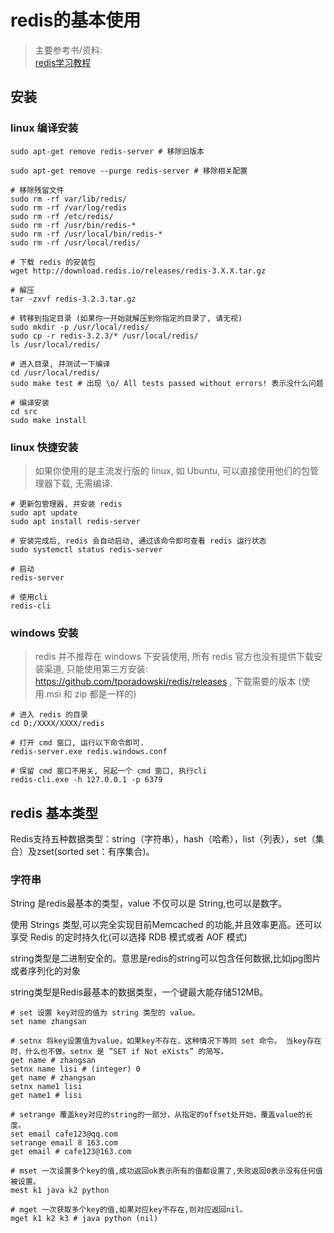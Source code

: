 # redis的基本使用

> 主要参考书/资料:   
> [redis学习教程](https://piaosanlang.gitbooks.io/redis/content/01_huan_jing_an_zhuang.html)  

## 安装

### linux 编译安装

```shell
sudo apt-get remove redis-server # 移除旧版本

sudo apt-get remove --purge redis-server # 移除相关配置

# 移除残留文件
sudo rm -rf var/lib/redis/
sudo rm -rf /var/log/redis
sudo rm -rf /etc/redis/
sudo rm -rf /usr/bin/redis-*
sudo rm -rf /usr/local/bin/redis-*
sudo rm -rf /usr/local/redis/

# 下载 redis 的安装包
wget http://download.redis.io/releases/redis-3.X.X.tar.gz

# 解压
tar -zxvf redis-3.2.3.tar.gz

# 转移到指定目录 (如果你一开始就解压到你指定的目录了, 请无视)
sudo mkdir -p /usr/local/redis/
sudo cp -r redis-3.2.3/* /usr/local/redis/
ls /usr/local/redis/

# 进入目录, 并测试一下编译
cd /usr/local/redis/
sudo make test # 出现 \o/ All tests passed without errors! 表示没什么问题

# 编译安装
cd src
sudo make install
```

### linux 快捷安装

> 如果你使用的是主流发行版的 linux, 如 Ubuntu, 可以直接使用他们的包管理器下载, 无需编译.

```shell
# 更新包管理器, 并安装 redis
sudo apt update
sudo apt install redis-server

# 安装完成后, redis 会自动启动, 通过该命令即可查看 redis 运行状态
sudo systemctl status redis-server

# 启动
redis-server

# 使用cli
redis-cli
```

### windows 安装

> redis 并不推荐在 windows 下安装使用, 所有 redis 官方也没有提供下载安装渠道, 只能使用第三方安装: https://github.com/tporadowski/redis/releases , 下载需要的版本 (使用.msi 和 zip 都是一样的)

```shell
# 进入 redis 的目录
cd D:/XXXX/XXXX/redis

# 打开 cmd 窗口, 运行以下命令即可. 
redis-server.exe redis.windows.conf

# 保留 cmd 窗口不用关, 另起一个 cmd 窗口, 执行cli
redis-cli.exe -h 127.0.0.1 -p 6379
```


## redis 基本类型

Redis支持五种数据类型：string（字符串），hash（哈希），list（列表），set（集合）及zset(sorted set：有序集合)。  

### 字符串

String 是redis最基本的类型，value 不仅可以是 String,也可以是数字。  

使用 Strings 类型,可以完全实现目前Memcached 的功能,并且效率更高。还可以享受 Redis 的定时持久化(可以选择 RDB 模式或者 AOF 模式)  

string类型是二进制安全的。意思是redis的string可以包含任何数据,比如jpg图片或者序列化的对象  

string类型是Redis最基本的数据类型，一个键最大能存储512MB。  

```shell
# set 设置 key对应的值为 string 类型的 value。
set name zhangsan

# setnx 将key设置值为value，如果key不存在，这种情况下等同 set 命令。 当key存在时，什么也不做。setnx 是 ”SET if Not eXists” 的简写。
get name # zhangsan
setnx name lisi # (integer) 0
get name # zhangsan
setnx name1 lisi
get name1 # lisi

# setrange 覆盖key对应的string的一部分，从指定的offset处开始，覆盖value的长度。
set email cafe123@qq.com
setrange email 8 163.com
get email # cafe123@163.com

# mset 一次设置多个key的值,成功返回ok表示所有的值都设置了,失败返回0表示没有任何值被设置。
mest k1 java k2 python

# mget 一次获取多个key的值,如果对应key不存在,则对应返回nil。
mget k1 k2 k3 # java python (nil)
```

